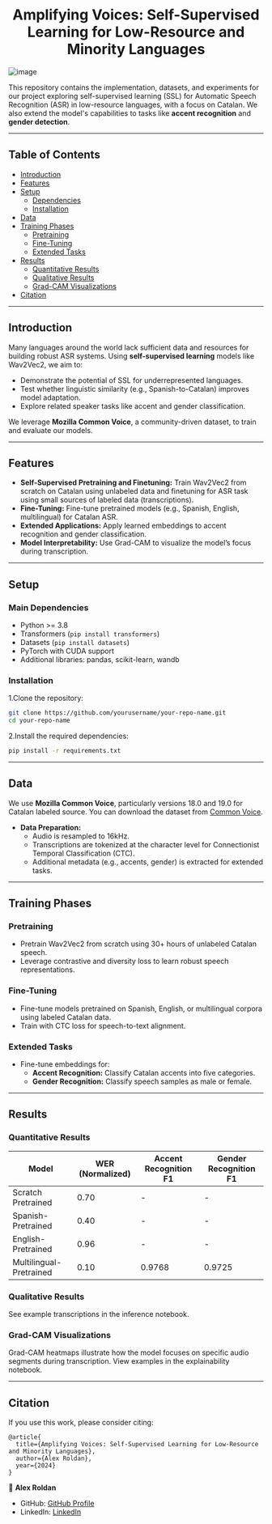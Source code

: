 <div align="center">

# **Amplifying Voices: Self-Supervised Learning for Low-Resource and Minority Languages**

</div>

![image](https://github.com/user-attachments/assets/20be09ae-d310-49d6-a029-917a013e3cd2)


This repository contains the implementation, datasets, and experiments for our project exploring self-supervised learning (SSL) for Automatic Speech Recognition (ASR) in low-resource languages, with a focus on Catalan. We also extend the model's capabilities to tasks like **accent recognition** and **gender detection**.

---

## **Table of Contents**
- [Introduction](#introduction)
- [Features](#features)
- [Setup](#setup)
  - [Dependencies](#main-dependencies)
  - [Installation](#installation)
- [Data](#data)
- [Training Phases](#training-phases)
  - [Pretraining](#pretraining)
  - [Fine-Tuning](#fine-tuning)
  - [Extended Tasks](#extended-tasks)
- [Results](#results)
  - [Quantitative Results](#quantitative-results)
  - [Qualitative Results](#qualitative-results)
  - [Grad-CAM Visualizations](#grad-cam-visualizations)
- [Citation](#citation)

---

## **Introduction**
Many languages around the world lack sufficient data and resources for building robust ASR systems. Using **self-supervised learning** models like Wav2Vec2, we aim to:
- Demonstrate the potential of SSL for underrepresented languages.
- Test whether linguistic similarity (e.g., Spanish-to-Catalan) improves model adaptation.
- Explore related speaker tasks like accent and gender classification.

We leverage **Mozilla Common Voice**, a community-driven dataset, to train and evaluate our models.

---

## **Features**
- **Self-Supervised Pretraining and Finetuning:** Train Wav2Vec2 from scratch on Catalan using unlabeled data and finetuning for ASR task using small sources of labeled data (transcriptions).
- **Fine-Tuning:** Fine-tune pretrained models (e.g., Spanish, English, multilingual) for Catalan ASR.
- **Extended Applications:** Apply learned embeddings to accent recognition and gender classification.
- **Model Interpretability:** Use Grad-CAM to visualize the model’s focus during transcription.

---

## **Setup**

### **Main Dependencies**
- Python >= 3.8
- Transformers (`pip install transformers`)
- Datasets (`pip install datasets`)
- PyTorch with CUDA support
- Additional libraries: pandas, scikit-learn, wandb
### **Installation**

1.Clone the repository:
  ```bash
git clone https://github.com/yourusername/your-repo-name.git
cd your-repo-name
   ```
2.Install the required dependencies:
  ```bash
pip install -r requirements.txt
   ```
---

## **Data**
We use **Mozilla Common Voice**, particularly versions 18.0 and 19.0 for Catalan labeled source. You can download the dataset from [Common Voice](https://commonvoice.mozilla.org/). 

- **Data Preparation:**
   - Audio is resampled to 16kHz.
   - Transcriptions are tokenized at the character level for Connectionist Temporal Classification (CTC).
   - Additional metadata (e.g., accents, gender) is extracted for extended tasks.

---

## **Training Phases**

### **Pretraining**
- Pretrain Wav2Vec2 from scratch using 30+ hours of unlabeled Catalan speech.
- Leverage contrastive and diversity loss to learn robust speech representations.

### **Fine-Tuning**
- Fine-tune models pretrained on Spanish, English, or multilingual corpora using labeled Catalan data.
- Train with CTC loss for speech-to-text alignment.

### **Extended Tasks**
- Fine-tune embeddings for:
  - **Accent Recognition:** Classify Catalan accents into five categories.
  - **Gender Recognition:** Classify speech samples as male or female.

---

## **Results**

### **Quantitative Results**
| Model                  | WER (Normalized) | Accent Recognition F1 | Gender Recognition F1 |
|------------------------|------------------|-----------------------|------------------------|
| Scratch Pretrained     | 0.70            | -                     | -                      |
| Spanish-Pretrained     | 0.40            | -                     | -                      |
| English-Pretrained     | 0.96            | -                     | -                      |
| Multilingual-Pretrained| 0.10            | 0.9768                | 0.9725                 |

### **Qualitative Results**
See example transcriptions in the inference notebook.

### **Grad-CAM Visualizations**
Grad-CAM heatmaps illustrate how the model focuses on specific audio segments during transcription. View examples in the explainability notebook.

---

## **Citation**
If you use this work, please consider citing:
```plaintext
@article{
  title={Amplifying Voices: Self-Supervised Learning for Low-Resource and Minority Languages},
  author={Alex Roldan},
  year={2024}
}
```

👤 **Alex Roldan**

  - GitHub: [GitHub Profile](https://github.com/alrocb)
  - LinkedIn: [LinkedIn](https://www.linkedin.com/in/alex-roldan-55488a215/)
